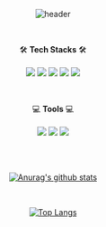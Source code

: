 <div align=center>
  
  ![header](https://capsule-render.vercel.app/api?type=venom&color=timeGradient&height=250&section=header&text=JEONGMIN%20EUN&fontSize=70&stroke=495057)

</div>

<div align=center>

  <br>
  
  🛠️ **Tech Stacks** 🛠️
  <br>
  <br>
  <img src="https://img.shields.io/badge/JAVA-007396?style=for-the-badge&logo=Java&logoColor=white">
  <img src="https://img.shields.io/badge/JavaScript-F7DF1E?style=for-the-badge&logo=JavaScript&logoColor=white"/>
  <img src="https://img.shields.io/badge/html5-E34F26?style=for-the-badge&logo=html5&logoColor=white"/>
  <img src="https://img.shields.io/badge/css3-1572B6?style=for-the-badge&logo=css3&logoColor=white"/>
  <img src="https://img.shields.io/badge/React-61DAFB?style=for-the-badge&logo=react&logoColor=white">

  <br>
  
  💻 **Tools** 💻
  <br>
  <br>
  <img src="https://img.shields.io/badge/Android Studio-3DDC84?style=for-the-badge&logo=androidstudio&logoColor=white">
  <img src="https://img.shields.io/badge/visual studio code-007ACC?style=for-the-badge&logo=visualstudiocode&logoColor=white">
  <img src="https://img.shields.io/badge/IntelliJ IDEA-000000?style=for-the-badge&logo=IntelliJ IDEA&logoColor=white">
  <br>
  
</div>

  <br>

<div align=center>
  <br>

  [![Anurag's github stats](https://github-readme-stats.vercel.app/api?username=rmadmsjm)](https://github.com/rmadmsjm/github-readme-stats)

  <br>
  
  [![Top Langs](https://github-readme-stats.vercel.app/api/top-langs/?username=rmadmsjm&show_icons=true&hide_border=true&title_color=004386&icon_color=004386&layout=compact)](https://github.com/rmadmsjm)

  <br>
</div>

